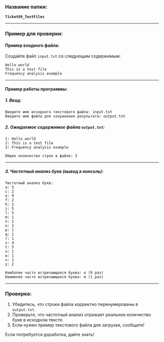 ### Название папки:
**`Ticket09_TextFiles`**

---

### Пример для проверки:

#### **Пример входного файла:**
Создайте файл `input.txt` со следующим содержимым:
```
Hello world
This is a test file
Frequency analysis example
```

---

#### **Пример работы программы:**

##### **1. Ввод:**
```
Введите имя исходного текстового файла: input.txt
Введите имя файла для сохранения результата: output.txt
```

##### **2. Ожидаемое содержимое файла `output.txt`:**
```
1: Hello world
2: This is a test file
3: Frequency analysis example

Общее количество строк в файле: 3
```

---

##### **3. Частотный анализ букв (вывод в консоль):**
```
Частотный анализ букв:
a: 5
c: 2
e: 9
f: 2
h: 2
i: 5
l: 5
m: 1
n: 2
o: 2
p: 1
q: 1
r: 1
s: 4
t: 5
u: 1
w: 1
x: 1
y: 2

Наиболее часто встречающаяся буква: e (9 раз)
Наименее часто встречающаяся буква: m (1 раз)
```

---

### Проверка:
1. Убедитесь, что строки файла корректно перенумерованы в `output.txt`.
2. Проверьте, что частотный анализ отражает реальное количество букв в исходном тексте.
3. Если нужен пример текстового файла для загрузки, сообщите!

Если потребуется доработка, дайте знать!